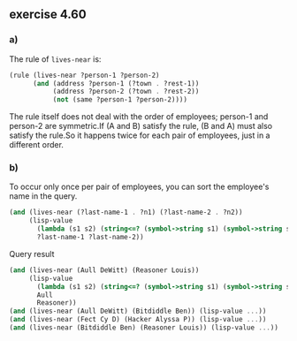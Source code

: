 ## exercise 4.60

### a)

The rule of `lives-near` is:

``` Scheme
(rule (lives-near ?person-1 ?person-2)
      (and (address ?person-1 (?town . ?rest-1))
           (address ?person-2 (?town . ?rest-2))
           (not (same ?person-1 ?person-2))))
```

The rule itself does not deal with the order of employees; person-1 and person-2 are symmetric.If (A and B) satisfy the rule, (B and A) must also satisfy the rule.So it happens twice for each pair of employees, just in a different order.

### b)

To occur only once per pair of employees, you can sort the employee's name in the query.

``` Scheme
(and (lives-near (?last-name-1 . ?n1) (?last-name-2 . ?n2))
     (lisp-value
       (lambda (s1 s2) (string<=? (symbol->string s1) (symbol->string s2))) 
       ?last-name-1 ?last-name-2))
```

Query result

``` Scheme
(and (lives-near (Aull DeWitt) (Reasoner Louis)) 
     (lisp-value 
       (lambda (s1 s2) (string<=? (symbol->string s1) (symbol->string s2))) 
       Aull 
       Reasoner))
(and (lives-near (Aull DeWitt) (Bitdiddle Ben)) (lisp-value ...))
(and (lives-near (Fect Cy D) (Hacker Alyssa P)) (lisp-value ...))
(and (lives-near (Bitdiddle Ben) (Reasoner Louis)) (lisp-value ...))                 
```

